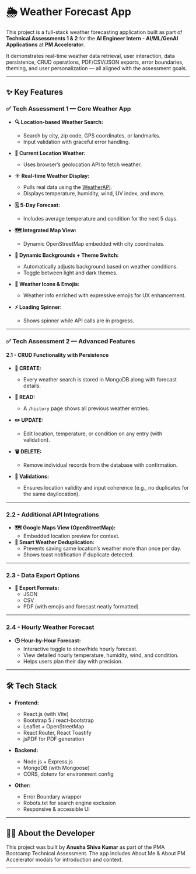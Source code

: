 <!-- @format -->

# 🌦️ Weather Forecast App

This project is a full-stack weather forecasting application built as part of **Technical Assessments 1 & 2** for the **AI Engineer Intern - AI/ML/GenAI Applications** at **PM Accelerator**.

It demonstrates real-time weather data retrieval, user interaction, data persistence, CRUD operations, PDF/CSV/JSON exports, error boundaries, theming, and user personalization — all aligned with the assessment goals.

---

## ✨ Key Features

### ✅ Tech Assessment 1 — Core Weather App

- **🔍 Location-based Weather Search:**
  - Search by city, zip code, GPS coordinates, or landmarks.
  - Input validation with graceful error handling.
- **📍 Current Location Weather:**

  - Uses browser’s geolocation API to fetch weather.

- **☀️ Real-time Weather Display:**

  - Pulls real data using the [WeatherAPI](https://www.weatherapi.com/).
  - Displays temperature, humidity, wind, UV index, and more.

- **🗓️ 5-Day Forecast:**

  - Includes average temperature and condition for the next 5 days.

- **🗺️ Integrated Map View:**

  - Dynamic OpenStreetMap embedded with city coordinates.

- **🎨 Dynamic Backgrounds + Theme Switch:**

  - Automatically adjusts background based on weather conditions.
  - Toggle between light and dark themes.

- **🍬 Weather Icons & Emojis:**

  - Weather info enriched with expressive emojis for UX enhancement.

- **⚡ Loading Spinner:**
  - Shows spinner while API calls are in progress.

---

### ✅ Tech Assessment 2 — Advanced Features

#### 2.1 - CRUD Functionality with Persistence

- **📝 CREATE:**

  - Every weather search is stored in MongoDB along with forecast details.

- **📖 READ:**

  - A `/history` page shows all previous weather entries.

- **✏️ UPDATE:**

  - Edit location, temperature, or condition on any entry (with validation).

- **🗑️ DELETE:**

  - Remove individual records from the database with confirmation.

- **📅 Validations:**
  - Ensures location validity and input coherence (e.g., no duplicates for the same day/location).

---

### 2.2 - Additional API Integrations

- **🗺️ Google Maps View (OpenStreetMap):**
  - Embedded location preview for context.
- **🧠 Smart Weather Deduplication:**
  - Prevents saving same location’s weather more than once per day.
  - Shows toast notification if duplicate detected.

---

### 2.3 - Data Export Options

- **📄 Export Formats:**
  - JSON
  - CSV
  - PDF (with emojis and forecast neatly formatted)

---

### 2.4 - Hourly Weather Forecast

- **🕒 Hour-by-Hour Forecast:**
  - Interactive toggle to show/hide hourly forecast.
  - View detailed hourly temperature, humidity, wind, and condition.
  - Helps users plan their day with precision.

---

## 🛠️ Tech Stack

- **Frontend:**

  - React.js (with Vite)
  - Bootstrap 5 / react-bootstrap
  - Leaflet + OpenStreetMap
  - React Router, React Toastify
  - jsPDF for PDF generation

- **Backend:**

  - Node.js + Express.js
  - MongoDB (with Mongoose)
  - CORS, dotenv for environment config

- **Other:**
  - Error Boundary wrapper
  - Robots.txt for search engine exclusion
  - Responsive & accessible UI

---

## 👩‍💻 About the Developer

This project was built by **Anusha Shiva Kumar** as part of the PMA Bootcamp Technical Assessment. The app includes About Me & About PM Accelerator modals for introduction and context.

---
